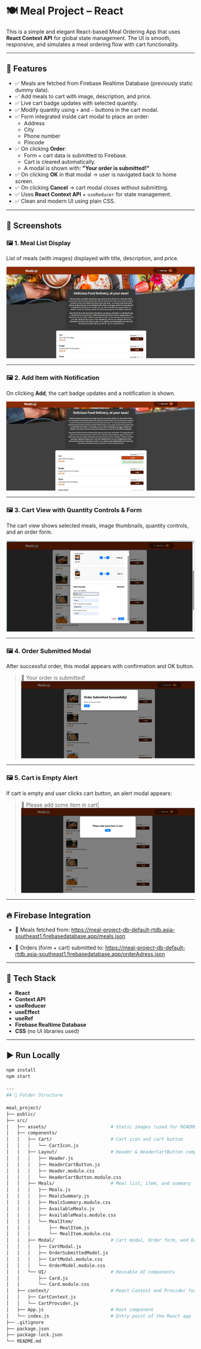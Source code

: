 # 🍽️ Meal Project – React

This is a simple and elegant React-based Meal Ordering App that uses **React Context API** for global state management. The UI is smooth, responsive, and simulates a meal ordering flow with cart functionality.

---

## 🚀 Features

- ✅ Meals are fetched from Firebase Realtime Database (previously static dummy data).
- ✅ Add meals to cart with image, description, and price.
- ✅ Live cart badge updates with selected quantity.
- ✅ Modify quantity using `+` and `–` buttons in the cart modal.
- ✅ Form integrated inside cart modal to place an order:
  - Address
  - City
  - Phone number
  - Pincode
- ✅ On clicking **Order**:
  - Form + cart data is submitted to Firebase.
  - Cart is cleared automatically.
  - A modal is shown with: **"Your order is submitted!"**
- ✅ On clicking **OK** in that modal → user is navigated back to home screen.
- ✅ On clicking **Cancel** → cart modal closes without submitting.
- ✅ Uses **React Context API** + `useReducer` for state management.
- ✅ Clean and modern UI using plain CSS.

---

## 📸 Screenshots

### 🖼️ 1. Meal List Display  
List of meals (with images) displayed with title, description, and price.

![Meal List](/meal_project/src/assets/image1.png)

---

### 🖼️ 2. Add Item with Notification  
On clicking **Add**, the cart badge updates and a notification is shown.

![Add to Cart](/meal_project/src/assets/image2.png)

---

### 🖼️ 3. Cart View with Quantity Controls & Form  
The cart view shows selected meals, image thumbnails, quantity controls, and an order form.

![Cart Popup](/meal_project/src/assets/image3.png)

---

### 🖼️ 4. Order Submitted Modal  
After successful order, this modal appears with confirmation and OK button.

> 🛒 Your order is submitted!
![Submit Popup](/meal_project/src/assets/image4.png)

---
### 🖼️ 5. Cart is Empty Alert  
If cart is empty and user clicks cart button, an alert modal appears:

> 🛒 Please add some item in cart|
![Empty Cart Popup](/meal_project/src/assets/image5.png)

---

## 🔥 Firebase Integration

- 🔽 Meals fetched from:
https://meal-project-db-default-rtdb.asia-southeast1.firebasedatabase.app/meals.json


- 🔼 Orders (form + cart) submitted to:
https://meal-project-db-default-rtdb.asia-southeast1.firebasedatabase.app/orderAdress.json


---

## 🧠 Tech Stack

- **React**
- **Context API**
- **useReducer**
- **useEffect**
- **useRef**
- **Firebase Realtime Database**
- **CSS** (no UI libraries used)

---

## ▶️ Run Locally

```bash
npm install
npm start

---
## 📂 Folder Structure

meal_project/
├── public/
├── src/
│   ├── assets/                        # Static images (used for README and Background cover)
│   ├── components/
│   │   ├── Cart/                      # Cart icon and cart button
│   │   │   └── CartIcon.js
│   │   ├── Layout/                    # Header & HeaderCartButton components
│   │   │   ├── Header.js
│   │   │   ├── HeaderCartButton.js
│   │   │   ├── Header.module.css
│   │   │   └── HeaderCartButton.module.css
│   │   ├── Meals/                     # Meal list, item, and summary
│   │   │   ├── Meals.js
│   │   │   ├── MealsSummary.js
│   │   │   ├── MealsSummary.module.css
│   │   │   ├── AvailableMeals.js
│   │   │   ├── AvailableMeals.module.css
│   │   │   └── MealItem/
│   │   │       ├── MealItem.js
│   │   │       └── MealItem.module.css
│   │   ├── Modal/                     # Cart modal, Order form, and Order confirmation
│   │   │   ├── CartModal.js
│   │   │   ├── OrderSubmittedModel.js
│   │   │   ├── CartModal.module.css
│   │   │   └── OrderModel.module.css
│   │   └── UI/                        # Reusable UI components
│   │       ├── Card.js
│   │       └── Card.module.css
│   ├── context/                       # React Context and Provider for cart
│   │   ├── CartContext.js
│   │   └── CartProvider.js
│   ├── App.js                         # Root component
│   └── index.js                       # Entry point of the React app
├── .gitignore
├── package.json
├── package-lock.json
└── README.md

